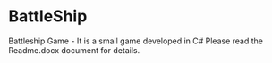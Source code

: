 # BattleShip
Battleship Game - It is a small game developed in C#
Please read the Readme.docx document for details.
